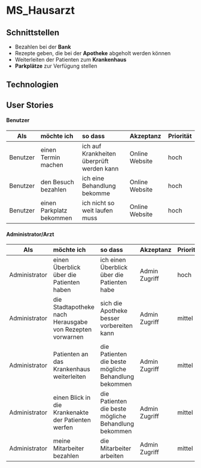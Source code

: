 # MS_Hausarzt

## Schnittstellen

- Bezahlen bei der **Bank**
- Rezepte geben, die bei der **Apotheke** abgeholt werden können
- Weiterleiten der Patienten zum **Krankenhaus**
- **Parkplätze** zur Verfügung stellen



## Technologien





## User Stories


#### Benutzer

| **Als**  | **möchte ich**| **so dass** | **Akzeptanz**| **Priorität** |
| ---- | :----| :----- | :---- | ---- |
| Benutzer | einen Termin machen     | ich auf Krankheiten überprüft werden kann | Online Website      | hoch  |
| Benutzer | den Besuch bezahlen | ich eine Behandlung bekomme | Online Website      | hoch  |
| Benutzer | einen Parkplatz bekommen | ich nicht so weit laufen muss | Online Website      | hoch  |







#### Administrator/Arzt


| **Als**  | **möchte ich**| **so dass** | **Akzeptanz**| **Priorität** |
| ---- | :----| :----- | :---- | ---- |
| Administrator | einen Überblick über die Patienten haben | ich einen Überblick über die Patienten habe | Admin Zugriff | hoch |
| Administrator | die Stadtapotheke nach Herausgabe von Rezepten vorwarnen | sich die Apotheke besser vorbereiten kann | Admin Zugriff | mittel |
| Administrator | Patienten an das Krankenhaus weiterleiten | die Patienten die beste mögliche Behandlung bekommen | Admin Zugriff | mittel |
| Administrator | einen Blick in die Krankenakte der Patienten werfen | die Patienten die beste mögliche Behandlung bekommen | Admin Zugriff | mittel |
| Administrator | meine Mitarbeiter bezahlen | die Mitarbeiter arbeiten | Admin Zugriff | mittel |

